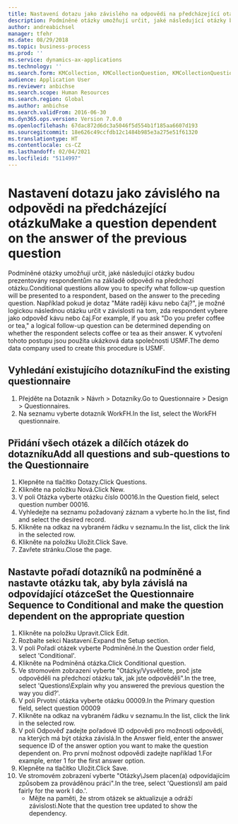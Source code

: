 ```yaml
---
title: Nastavení dotazu jako závislého na odpovědi na předcházející otázku
description: Podmíněné otázky umožňují určit, jaké následující otázky budou prezentovány respondentům na základě odpovědi na předchozí otázku.
author: andreabichsel
manager: tfehr
ms.date: 08/29/2018
ms.topic: business-process
ms.prod: ''
ms.service: dynamics-ax-applications
ms.technology: ''
ms.search.form: KMCollection, KMCollectionQuestion, KMCollectionQuestionTree, HcmLearningWorkspace
audience: Application User
ms.reviewer: anbichse
ms.search.scope: Human Resources
ms.search.region: Global
ms.author: anbichse
ms.search.validFrom: 2016-06-30
ms.dyn365.ops.version: Version 7.0.0
ms.openlocfilehash: 67dac872d6dc3a5046f5d554b1f185aa6607d193
ms.sourcegitcommit: 18e626c49ccfdb12c1484b985e3a275e51f61320
ms.translationtype: HT
ms.contentlocale: cs-CZ
ms.lasthandoff: 02/04/2021
ms.locfileid: "5114997"
---
```

# <a name="make-a-question-dependent-on-the-answer-of-the-previous-question"></a><span data-ttu-id="d0de0-103">Nastavení dotazu jako závislého na odpovědi na předcházející otázku</span><span class="sxs-lookup"><span data-stu-id="d0de0-103">Make a question dependent on the answer of the previous question</span></span>



<span data-ttu-id="d0de0-104">Podmíněné otázky umožňují určit, jaké následující otázky budou prezentovány respondentům na základě odpovědi na předchozí otázku.</span><span class="sxs-lookup"><span data-stu-id="d0de0-104">Conditional questions allow you to specify what follow-up question will be presented to a respondent, based on the answer to the preceding question.</span></span> <span data-ttu-id="d0de0-105">Například pokud je dotaz "Máte raději kávu nebo čaj?", je možné logickou následnou otázku určit v závislosti na tom, zda respondent vybere jako odpověď kávu nebo čaj.</span><span class="sxs-lookup"><span data-stu-id="d0de0-105">For example, if you ask "Do you prefer coffee or tea," a logical follow-up question can be determined depending on whether the respondent selects coffee or tea as their answer.</span></span> <span data-ttu-id="d0de0-106">K vytvoření tohoto postupu jsou použita ukázková data společnosti USMF.</span><span class="sxs-lookup"><span data-stu-id="d0de0-106">The demo data company used to create this procedure is USMF.</span></span>


## <a name="find-the-existing-questionnaire"></a><span data-ttu-id="d0de0-107">Vyhledání existujícího dotazníku</span><span class="sxs-lookup"><span data-stu-id="d0de0-107">Find the existing questionnaire</span></span>
1. <span data-ttu-id="d0de0-108">Přejděte na Dotazník > Návrh > Dotazníky.</span><span class="sxs-lookup"><span data-stu-id="d0de0-108">Go to Questionnaire > Design > Questionnaires.</span></span>
2. <span data-ttu-id="d0de0-109">Na seznamu vyberte dotazník WorkFH.</span><span class="sxs-lookup"><span data-stu-id="d0de0-109">In the list, select the WorkFH questionnaire.</span></span>

## <a name="add-all-questions-and-sub-questions-to-the-questionnaire"></a><span data-ttu-id="d0de0-110">Přidání všech otázek a dílčích otázek do dotazníku</span><span class="sxs-lookup"><span data-stu-id="d0de0-110">Add all questions and sub-questions to the Questionnaire</span></span>
1. <span data-ttu-id="d0de0-111">Klepněte na tlačítko Dotazy.</span><span class="sxs-lookup"><span data-stu-id="d0de0-111">Click Questions.</span></span>
2. <span data-ttu-id="d0de0-112">Klikněte na položku Nová.</span><span class="sxs-lookup"><span data-stu-id="d0de0-112">Click New.</span></span>
3. <span data-ttu-id="d0de0-113">V poli Otázka vyberte otázku číslo 00016.</span><span class="sxs-lookup"><span data-stu-id="d0de0-113">In the Question field, select question number 00016.</span></span>
4. <span data-ttu-id="d0de0-114">Vyhledejte na seznamu požadovaný záznam a vyberte ho.</span><span class="sxs-lookup"><span data-stu-id="d0de0-114">In the list, find and select the desired record.</span></span>
5. <span data-ttu-id="d0de0-115">Klikněte na odkaz na vybraném řádku v seznamu.</span><span class="sxs-lookup"><span data-stu-id="d0de0-115">In the list, click the link in the selected row.</span></span>
6. <span data-ttu-id="d0de0-116">Klikněte na položku Uložit.</span><span class="sxs-lookup"><span data-stu-id="d0de0-116">Click Save.</span></span>
7. <span data-ttu-id="d0de0-117">Zavřete stránku.</span><span class="sxs-lookup"><span data-stu-id="d0de0-117">Close the page.</span></span>

## <a name="set-the-questionnaire-sequence-to-conditional-and-make-the-question-dependent-on-the-appropriate-question"></a><span data-ttu-id="d0de0-118">Nastavte pořadí dotazníků na podmíněné a nastavte otázku tak, aby byla závislá na odpovídající otázce</span><span class="sxs-lookup"><span data-stu-id="d0de0-118">Set the Questionnaire Sequence to Conditional and make the question dependent on the appropriate question</span></span>
1. <span data-ttu-id="d0de0-119">Klikněte na položku Upravit.</span><span class="sxs-lookup"><span data-stu-id="d0de0-119">Click Edit.</span></span>
2. <span data-ttu-id="d0de0-120">Rozbalte sekci Nastavení.</span><span class="sxs-lookup"><span data-stu-id="d0de0-120">Expand the Setup section.</span></span>
3. <span data-ttu-id="d0de0-121">V poli Pořadí otázek vyberte Podmíněné.</span><span class="sxs-lookup"><span data-stu-id="d0de0-121">In the Question order field, select 'Conditional'.</span></span>
4. <span data-ttu-id="d0de0-122">Klikněte na Podmíněná otázka.</span><span class="sxs-lookup"><span data-stu-id="d0de0-122">Click Conditional question.</span></span>
5. <span data-ttu-id="d0de0-123">Ve stromovém zobrazení vyberte "Otázky/Vysvětlete, proč jste odpověděli na předchozí otázku tak, jak jste odpověděli".</span><span class="sxs-lookup"><span data-stu-id="d0de0-123">In the tree, select 'Questions\Explain why you answered the previous question the way you did?'.</span></span>
6. <span data-ttu-id="d0de0-124">V poli Prvotní otázka vyberte otázku 00009.</span><span class="sxs-lookup"><span data-stu-id="d0de0-124">In the Primary question field, select question 00009</span></span>
7. <span data-ttu-id="d0de0-125">Klikněte na odkaz na vybraném řádku v seznamu.</span><span class="sxs-lookup"><span data-stu-id="d0de0-125">In the list, click the link in the selected row.</span></span>
8. <span data-ttu-id="d0de0-126">V poli Odpověď zadejte pořadové ID odpovědi pro možnosti odpovědí, na kterých má být otázka závislá.</span><span class="sxs-lookup"><span data-stu-id="d0de0-126">In the Answer field, enter the answer sequence ID of the answer option you want to make the question dependent on.</span></span> <span data-ttu-id="d0de0-127">Pro první možnost odpovědi zadejte například 1.</span><span class="sxs-lookup"><span data-stu-id="d0de0-127">For example, enter 1 for the first answer option.</span></span>
9. <span data-ttu-id="d0de0-128">Klepněte na tlačítko Uložit.</span><span class="sxs-lookup"><span data-stu-id="d0de0-128">Click Save.</span></span>
10. <span data-ttu-id="d0de0-129">Ve stromovém zobrazení vyberte "Otázky\Jsem placen(a) odpovídajícím způsobem za prováděnou práci".</span><span class="sxs-lookup"><span data-stu-id="d0de0-129">In the tree, select 'Questions\I am paid fairly for the work I do.'.</span></span>
    * <span data-ttu-id="d0de0-130">Mějte na paměti, že strom otázek se aktualizuje a odráží závislosti.</span><span class="sxs-lookup"><span data-stu-id="d0de0-130">Note that the question tree updated to show the dependency.</span></span>  

